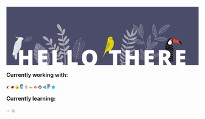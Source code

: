 ![](images/banner.png)

**Currently working with:**

<img src="images/rails.png" alt="rails" width="8"/> <img src="images/ruby.png" alt="ruby" width="8"/> <img src="images/javascript.png" alt="JS" width="8"/> <img src="images/css3.png" alt="CSS" width="8"/> <img src="images/html.png" alt="HTML" width="8"/> <img src="images/aws.png" alt="AWS" width="8"/> <img src="images/git.png" alt="Git" width="8"/> <img src="images/github.png" alt="Github" width="8"/> <img src="images/vscode.png" alt="VScode" width="8"/> <img src="images/figma.svg" alt="Figma" width="8"/> <img src="images/canva.png" alt="Canva" width="8"/>

**Currently learning:**

<img src="images/react.png" alt="React" width="10"/> <img src="images/redux.png" alt="Redux" width="8"/>